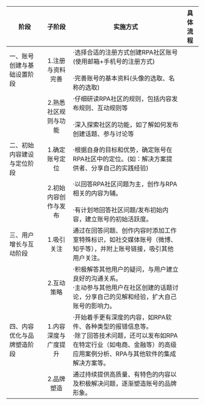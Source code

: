 

| 阶段            |     子阶段     | 实施方式                                                                                            | 具体流程 |
| ------------- | :---------: | ----------------------------------------------------------------------------------------------- | ---- |
| 一、账号创建与基础设置阶段 |  1.注册与资料完善  | ·选择合适的注册方式创建RPA社区账号(使用邮箱+手机号的注册方式)<br><br>·完善账号的基本资料(头像的选取、名称的选取)                               |      |
|               | 2.熟悉社区规则与功能 | ·仔细研读RPA社区的规则，包括内容发布规则、互动规则等<br><br>·深入探索社区的功能，如了解如何发布创建话题、参与讨论等                                |      |
| 二、初始内容建设与定位阶段 |  1.确定账号定位   | ·根据自身的目标和优势，确定账号在RPA社区中的定位。(如：解决方案提供者、分享自己的实践经验)                                                |      |
|               | 2.初始内容创作与发布 | ·以回答RPA社区问题为主，创作与RPA相关的内容为辅。<br><br>·有计划地回答社区问题/发布初始内容，建立账号的初始活跃度。                              |      |
| 三、用户增长与互动阶段   |   1.吸引关注    | 通过在回答问题、创作内容时添加工作室特殊标识，如社交媒体账号（微博、知乎等），并附上账号链接，吸引其他用户关注。                                        |      |
|               |   2.互动策略    | ·积极解答其他用户的疑问，与用户建立良好的沟通关系。<br>·主动参与其他用户在社区创建的话题讨论，分享自己的见解和经验，扩大自己账号的影响力。<br>                    |      |
| 四、内容优化与品牌塑造阶段 | 1.内容深度与广度提升 | ·开始着手更有深度的内容，如RPA软件、各种类型的报错信息等。<br>·除了回答技术问题，还可以发布如RPA在特定行业（如电商、金融等）的高级应用案例分析、RPA与其他软件的集成解决方案等。 |      |
|               |   2.品牌塑造    | 通过持续提供高质量、有特色的内容以及积极解决问题，逐渐塑造账号的品牌形象。                                                           |      |

